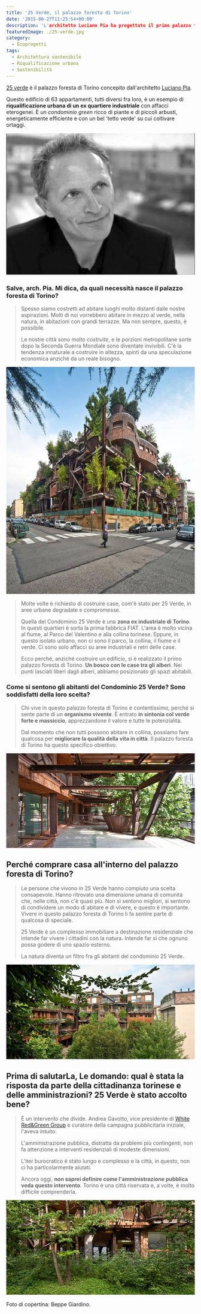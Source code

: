 ```yaml
---
title: '25 Verde, il palazzo foresta di Torino'
date: '2015-08-27T11:25:54+00:00'
description: 'L'architetto Luciano Pia ha progettato il primo palazzo foresta di Torino: si chiama 25 Verde e riqualifica un ex quartiere industriale.'
featuredImage: ./25-verde.jpg
category:
  - Ecoprogetti
tags:
  - Architettura sostenibile
  - Riqualificazione urbana
  - Sostenibilità
---
```


[25 verde](http://www.25verde.it) è il palazzo foresta di Torino concepito dall'architetto [Luciano Pia](http://www.lucianopia.it).

Questo edificio di 63 appartamenti, tutti diversi fra loro, è un esempio di **riqualificazione urbana di un ex quartiere industriale** con affacci eterogenei.
È un *condominio green* ricco di piante e di piccoli arbusti, energeticamente efficiente e con un bel 'tetto verde' su cui coltivare ortaggi.

![Luciano Pia](./luciano-pia-2011-08.jpg)

### Salve, arch. Pia. Mi dica, da quali necessità nasce il palazzo foresta di Torino?

> Spesso siamo costretti ad abitare luoghi molto distanti dalle nostre aspirazioni. Molti di noi vorrebbero abitare in mezzo al verde, nella natura, in abitazioni con grandi terrazze. Ma non sempre, questo, è possibile.
>
> Le nostre città sono molto *costruite*, e le porzioni metropolitane sorte dopo la Seconda Guerra Mondiale sono diventate invivibili. C'è la tendenza innaturale a costruire in altezza, spinti da una speculazione economica anziché da un reale bisogno.

![25 verde](./25-verde-017.jpg)

> Molte volte è richiesto di costruire case, com'è stato per 25 Verde, in aree urbane degradate e compromesse.
>
> Quella del Condominio 25 Verde è una **zona ex industriale di Torino**. In questi quartieri è sorta la prima fabbrica FIAT. L'area è molto vicina al fiume, al Parco del Valentino e alla collina torinese. Eppure, in questo isolato urbano, non ci sono il parco, la collina, il fiume e il verde. Ci sono solo affacci su aree industriali e retri delle case.
>
> Ecco perché, anziché costruire un edificio, si è realizzato il primo palazzo foresta di Torino. **Un bosco con le case tra gli alberi**. Nei punti lasciati liberi dagli alberi, abbiamo posizionato gli spazi abitabili.

### Come si sentono gli abitanti del Condominio 25 Verde? Sono soddisfatti della loro scelta?

> Chi vive in questo palazzo foresta di Torino è contentissimo, perché si sente parte di un **organismo vivente**. È entrato **in sintonia col verde forte e massiccio**, apprezzandone il valore e tutte le potenzialità.
>
> Dal momento che non tutti possono abitare in collina, possiamo fare qualcosa per **migliorare la qualità della vita in città**. Il palazzo foresta di Torino ha questo specifico obiettivo.

![25 verde](./25-verde-096.jpg)

## Perché comprare casa all'interno del palazzo foresta di Torino?

> Le persone che vivono in 25 Verde hanno compiuto una scelta consapevole. Hanno ritrovato una dimensione umana di comunità che, nelle città, non c'è quasi più. Non si sentono migliori, si sentono di condividere un modo di abitare e di vivere, e questo è importante. Vivere in questo palazzo foresta di Torino li fa sentire parte di qualcosa di speciale.
>
> 25 Verde è un complesso immobiliare a destinazione residenziale che intende far vivere i cittadini con la natura. Intende far sì che ognuno possa godere di uno spazio esterno.
>
> La natura diventa un filtro fra gli abitanti del condominio 25 Verde.

![25 verde](./25-verde-076.jpg)

## Prima di salutarLa, Le domando: qual è stata la risposta da parte della cittadinanza torinese e delle amministrazioni? 25 Verde è stato accolto bene?

> È un intervento che divide. Andrea Gavotto, vice presidente di [White Red&Green Group](http://whiteredgreen.com) e curatore della campagna pubblicitaria iniziale, l'aveva intuito.
>
> L'amministrazione pubblica, distratta da problemi più contingenti, non fa attenzione a interventi residenziali di modeste dimensioni.
>
> L'iter burocratico è stato lungo e complesso e la città, in questo, non ci ha particolarmente aiutati.
>
> Ancora oggi, **non saprei definire come l'amministrazione pubblica veda questo intervento**. Torino è una città riservata e, a volte, è molto difficile comprenderla.

![25 verde](./25-verde-150.jpg)

Foto di copertina: Beppe Giardino.
